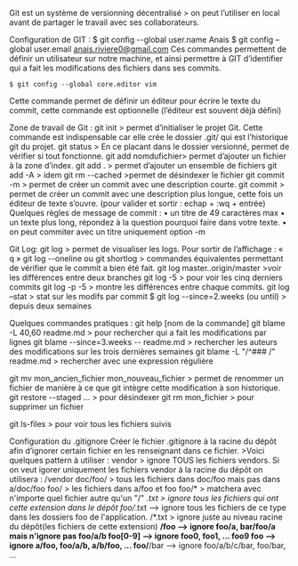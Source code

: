Git est un système de versionning décentralisé > on peut l’utiliser en local avant de partager le travail avec ses collaborateurs.

Configuration de GIT :
$ git config --global user.name Anais
$ git config –global user.email anais.riviere0@gmail.com
Ces commandes permettent de définir un utilisateur sur notre machine, et ainsi permettre à GIT 
d’identifier qui a fait les modifications des fichiers dans ses commits.

	$ git config --global core.editor vim
Cette commande permet de définir un éditeur pour écrire le texte du commit, cette commande est optionnelle (l’éditeur est souvent déjà défini)

Zone de travail de Git :
git init  > permet d’initialiser le projet Git. Cette commande est indispensable car elle crée le dossier .git/ qui est l’historique git du projet.
git status > En ce placant dans le dossier versionné, permet de vérifier si tout fonctionne.
git add nomdufichier> permet d’ajouter un fichier à la zone d’index.
git add . > permet d’ajouter un ensemble de fichiers
git add -A > idem
git rm --cached >permet de désindexer le fichier
git commit -m > permet de créer un commit avec une description courte.
git commit > permet de créer un commit avec une description plus longue, cette fois un éditeur de texte s’ouvre. (pour valider et sortir : echap + :wq + entrée)
Quelques règles de message de commit :
• un titre de 49 caractères max 
• un texte plus long, répondez à la question pourquoi faire dans votre texte. 
• on peut commiter avec un titre uniquement option -m


Git Log:
git log > permet de visualiser les logs. Pour sortir de l’affichage : « q »
git log --oneline  ou git shortlog > commandes équivalentes permettant de vérifier que le commit a bien été fait.
git log master..origin/master >voir les différences entre deux branches
git log -5 > pour voir les cinq derniers commits
git log -p -5 > montre les différences entre chaque commits.
git log –stat > stat sur les modifs par commit
$ git log --since=2.weeks (ou until) > depuis deux semaines

Quelques commandes pratiques :
git help [nom de la commande]
git blame -L 40,60 readme.md  >  pour rechercher qui a fait les modifications par lignes
git blame --since=3.weeks -- readme.md > rechercher les auteurs des modifications sur les trois dernières semaines
git blame -L "/^### /" readme.md > rechercher avec une expression régulière


git mv mon_ancien_fichier mon_nouveau_fichier > permet de renommer un fichier de manière à ce que git intègre cette modification à son historique.
git restore --staged ...  > pour désindexer
git rm mon_fichier > pour supprimer un fichier

git ls-files > pour voir tous les fichiers suivis

Configuration du .gitignore
Créer le fichier .gitignore à la racine du dépôt afin d’ignorer certain fichier en les renseignant dans ce fichier. >Voici quelques pattern à utiliser :
vendor > ignore TOUS les fichiers vendors. Si on veut igorer uniquement les fichiers vendor à la racine du dépôt on utilisera :  /vendor
doc/foo/ > tous les fichiers dans doc/foo mais pas dans a/doc/foo
foo/  > les fichiers dans a/foo et foo 
foo/* > matchera avec n'importe quel fichier autre qu'un "/"
*.txt > ignore tous les fichiers qui ont cette extension dans le dépôt 
foo/*.txt --> ignore tous les fichiers de ce type dans les dossiers foo de l'application.
 /*.txt  > ignore juste au niveau racine du dépôt(les fichiers de cette extension)
**/foo --> ignore foo/a, bar/foo/a mais n'ignore pas foo/a/b
 foo[0-9] --> ignore foo0, foo1, ... foo9
 foo --> ignore a/foo, foo/a/b, a/b/foo, ...
 foo/**/bar --> ignore foo/a/b/c/bar, foo/bar, …









	

